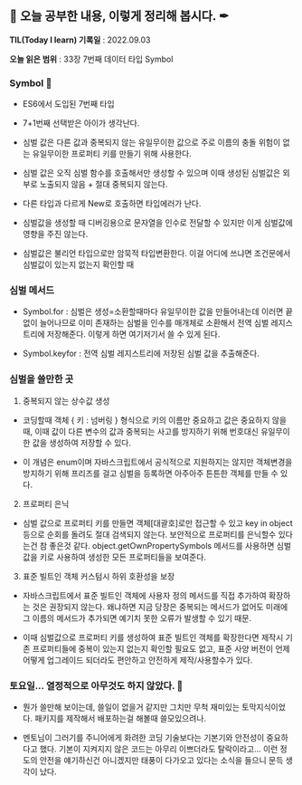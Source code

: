 ## 📕 오늘 공부한 내용, 이렇게 정리해 봅시다. ✒

**TIL(Today I learn) 기록일** : 2022.09.03

**오늘 읽은 범위** : 33장 7번째 데이터 타입 Symbol

### Symbol 📑

- ES6에서 도입된 7번째 타입
- 7+1번째 선택받은 아이가 생각난다.
- 심벌 값은 다른 값과 중복되지 않는 유일무이한 값으로 주로 이름의 충돌 위험이 없는 유일무이한 프로퍼티 키를 만들기 위해 사용한다.
- 심벌 값은 오직 심벌 함수를 호출해서만 생성할 수 있으며 이때 생성된 심벌값은 외부로 노출되지 않음 + 절대 중복되지 않는다.

- 다른 타입과 다르게 New로 호출하면 타입에러가 난다.

- 심벌값을 생성할 때 디버깅용으로 문자열을 인수로 전달할 수 있지만 이게 심벌값에 영향을 주진 않는다.
- 심벌값은 불리언 타입으로만 암묵적 타입변환한다. 이걸 어디에 쓰냐면 조건문에서 심벌값이 있는지 없는지 확인할 때

### 심벌 메서드

- Symbol.for : 심벌은 생성=소환할때마다 유일무이한 값을 만들어내는데 이러면 끝없이 늘어나므로 이미 존재하는 심벌을 인수를 매개체로 소환해서 전역 심벌 레지스트리에 저장해준다. 이렇게 하면 여기저기서 쓸 수 있게 된다.

- Symbol.keyfor : 전역 심벌 레지스트리에 저장된 심벌 값을 추출해준다.

### 심벌을 쓸만한 곳

1. 중복되지 않는 상수값 생성

- 코딩할때 객체 { 키 : 넘버링 } 형식으로 키의 이름만 중요하고 값은 중요하지 않을때, 이때 값이 다른 변수의 값과 중복되는 사고를 방지하기 위해 번호대신 유일무이한 값을 생성하여 저장할 수 있다.

- 이 개념은 enum이며 자바스크립트에서 공식적으로 지원하지는 않지만 객체변경을 방지하기 위해 프리즈를 걸고 심벌을 등록하면 아주아주 튼튼한 객체를 만들 수 있다.

2. 프로퍼티 은닉

- 심벌 값으로 프로퍼티 키를 만들면 객체[대괄호]로만 접근할 수 있고 key in object 등으로 순회를 돌려도 절대 검색되지 않는다. 보안적으로 프로퍼티를 은닉할수 있다는건 참 좋은것 같다. object.getOwnPropertySymbols 메서드를 사용하면 심벌 값을 키로 사용하여 생성한 모든 프로퍼티들을 보여준다.

3. 표준 빌트인 객체 커스텀시 하위 호환성을 보장

- 자바스크립트에서 표준 빌트인 객체에 사용자 정의 메서드를 직접 추가하여 확장하는 것은 권장되지 않는다. 왜냐하면 지금 당장은 중복되는 메서드가 없어도 미래에 그 이름의 메서드가 추가되면 예기치 못한 오류가 발생할 수 있기 때문.

- 이때 심벌값으로 프로퍼티 키를 생성하여 표준 빌트인 객체를 확장한다면 제작시 기존 프로퍼티들에 중복이 있는지 없는지 확인할 필요도 없고, 표준 사양 버전이 언제 어떻게 업그레이드 되더라도 편안하고 안전하게 제작/사용할수가 있다.

### 토요일... 열정적으로 아무것도 하지 않았다. 📑

- 뭔가 쓸만해 보이는데, 쓸일이 없을거 같지만 그치만 무척 재미있는 토막지식이었다. 패키지를 제작해서 배포하는걸 해볼때 쓸모있으려나.

- 멘토님이 그러기를 주니어에게 화려한 코딩 기술보다는 기본기와 안전성이 중요하다고 했다. 기본이 지켜지지 않은 코드는 아무리 이쁘더라도 탈락이라고... 이런 정도의 안전을 얘기하신건 아니겠지만 태풍이 다가오고 있다는 소식을 들으니 문득 생각이 났다.

